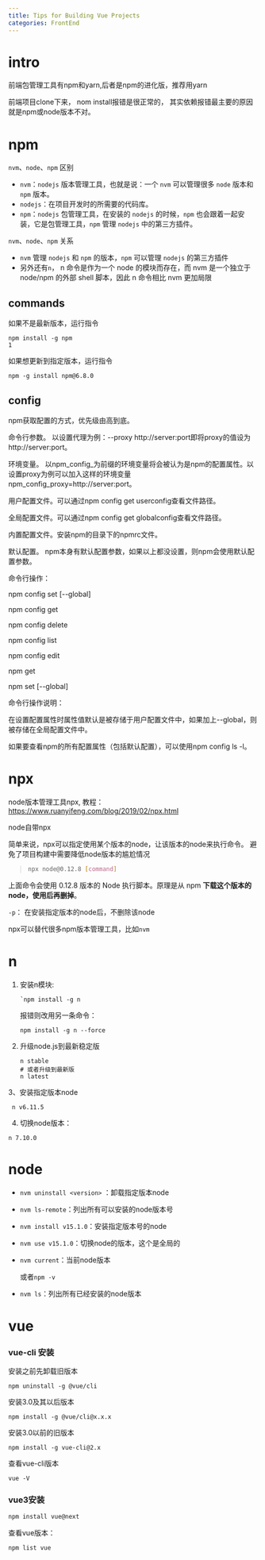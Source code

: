 ```yaml
---
title: Tips for Building Vue Projects
categories: FrontEnd
---
```












# intro

前端包管理工具有npm和yarn,后者是npm的进化版，推荐用yarn

前端项目clone下来， nom install报错是很正常的， 其实依赖报错最主要的原因就是npm或node版本不对。

# npm

`nvm`、`node`、`npm` 区别

* `nvm`：`nodejs` 版本管理工具，也就是说：一个 `nvm` 可以管理很多 `node` 版本和 `npm` 版本。
* `nodejs`：在项目开发时的所需要的代码库。
* `npm`：`nodejs` 包管理工具，在安装的 `nodejs` 的时候，`npm` 也会跟着一起安装，它是包管理工具，`npm` 管理 `nodejs` 中的第三方插件。

`nvm`、`node`、`npm` 关系

* `nvm` 管理 `nodejs` 和 `npm` 的版本，`npm` 可以管理 `nodejs` 的第三方插件
* 另外还有`n`， n 命令是作为一个 node 的模块而存在，而 nvm 是一个独立于 node/npm 的外部 shell 脚本，因此 n 命令相比 nvm 更加局限



## commands

如果不是最新版本，运行指令

```
npm install -g npm
1
```

如果想更新到指定版本，运行指令

```
npm -g install npm@6.8.0
```



## config

npm获取配置的方式，优先级由高到底。

命令行参数。 以设置代理为例：--proxy http://server:port即将proxy的值设为http://server:port。

环境变量。 以npm_config_为前缀的环境变量将会被认为是npm的配置属性。以设置proxy为例可以加入这样的环境变量npm_config_proxy=http://server:port。

用户配置文件。可以通过npm config get userconfig查看文件路径。

全局配置文件。可以通过npm config get globalconfig查看文件路径。

内置配置文件。安装npm的目录下的npmrc文件。

默认配置。 npm本身有默认配置参数，如果以上都没设置，则npm会使用默认配置参数。

命令行操作：

npm config set <key> <value> [--global]

npm config get <key>

npm config delete <key>

npm config list

npm config edit

npm get <key>

npm set <key> <value> [--global]

命令行操作说明：

在设置配置属性时属性值默认是被存储于用户配置文件中，如果加上--global，则被存储在全局配置文件中。

如果要查看npm的所有配置属性（包括默认配置），可以使用npm config ls -l。

# npx

node版本管理工具npx, 教程： https://www.ruanyifeng.com/blog/2019/02/npx.html

node自带npx

简单来说，npx可以指定使用某个版本的node，让该版本的node来执行命令。 避免了项目构建中需要降低node版本的尴尬情况

> ```bash
> npx node@0.12.8 [command]
> ```

上面命令会使用 0.12.8 版本的 Node 执行脚本。原理是从 npm **下载这个版本的 node，使用后再删掉**。

`-p`： 在安装指定版本的node后，不删除该node



npx可以替代很多npm版本管理工具，比如`nvm`

# n

1. 安装n模块:

   ```
   `npm install -g n
   ```

   报错则改用另一条命令：

   ```
   npm install -g n --force
   ```

2. 升级node.js到最新稳定版

   ```shell
   n stable
   # 或者升级到最新版
   n latest
   ```

3、安装指定版本node

```
 n v6.11.5
```



4. 切换node版本：

```shell
n 7.10.0
```

# node

* `nvm uninstall <version>` ：卸载指定版本node

- `nvm ls-remote`：列出所有可以安装的node版本号

- `nvm install v15.1.0`：安装指定版本号的node

- `nvm use v15.1.0`：切换node的版本，这个是全局的

- `nvm current`：当前node版本

  或者`npm -v`

- `nvm ls`：列出所有已经安装的node版本

# vue

### vue-cli 安装

安装之前先卸载旧版本

```
npm uninstall -g @vue/cli
```

安装3.0及其以后版本

```
npm install -g @vue/cli@x.x.x
```

安装3.0以前的旧版本

```
npm install -g vue-cli@2.x
```



查看vue-cli版本

```
vue -V
```

### vue3安装

```bash
npm install vue@next
```



查看vue版本：

```
npm list vue
```

